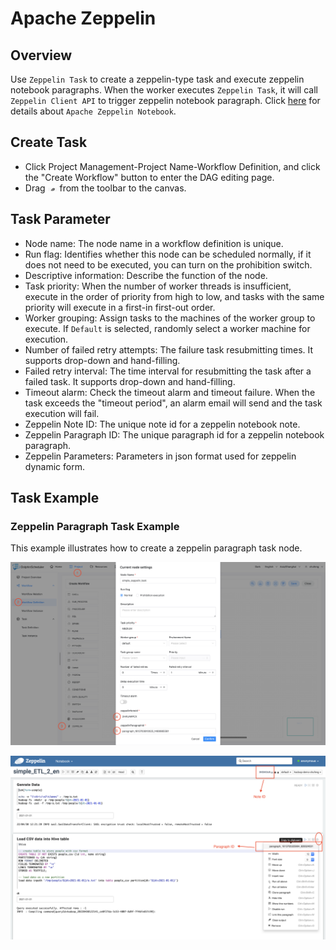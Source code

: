 # Apache Zeppelin

## Overview

Use `Zeppelin Task` to create a zeppelin-type task and execute zeppelin notebook paragraphs. When the worker executes `Zeppelin Task`,
it will call `Zeppelin Client API` to trigger zeppelin notebook paragraph. Click [here](https://zeppelin.apache.org/) for details about `Apache Zeppelin Notebook`. 

## Create Task

- Click Project Management-Project Name-Workflow Definition, and click the "Create Workflow" button to enter the DAG editing page.
- Drag <img src="../../../../img/tasks/icons/zeppelin.png" width="15"/> from the toolbar to the canvas.

## Task Parameter

- Node name: The node name in a workflow definition is unique.
- Run flag: Identifies whether this node can be scheduled normally, if it does not need to be executed, you can turn on the prohibition switch.
- Descriptive information: Describe the function of the node.
- Task priority: When the number of worker threads is insufficient, execute in the order of priority from high to low, and tasks with the same priority will execute in a first-in first-out order.
- Worker grouping: Assign tasks to the machines of the worker group to execute. If `Default` is selected, randomly select a worker machine for execution.
- Number of failed retry attempts: The failure task resubmitting times. It supports drop-down and hand-filling.
- Failed retry interval: The time interval for resubmitting the task after a failed task. It supports drop-down and hand-filling.
- Timeout alarm: Check the timeout alarm and timeout failure. When the task exceeds the "timeout period", an alarm email will send and the task execution will fail.
- Zeppelin Note ID: The unique note id for a zeppelin notebook note.
- Zeppelin Paragraph ID: The unique paragraph id for a zeppelin notebook paragraph.
- Zeppelin Parameters: Parameters in json format used for zeppelin dynamic form.

## Task Example

### Zeppelin Paragraph Task Example

This example illustrates how to create a zeppelin paragraph task node.

![demo-zeppelin-paragraph](../../../../img/tasks/demo/zeppelin.png)

![demo-get-zeppelin-id](../../../../img/tasks/demo/zeppelin_id.png)

